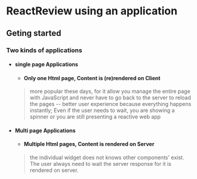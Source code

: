 # ReactReview using an application
## Geting started
### Two kinds of applications
- #### single page Applications
   - #### Only one Html page, Content is (re)rendered on Client
  >more popular these days, for it allow you manage the entire page with JavaScript and never have to go back to the server to reload the pages -- better user experience because everything happens instantly; Even if the user needs to wait, you are showing a spinner or you are still presenting a reactive web app
- #### Multi page Applications
   - #### Multiple Html pages, Content is rendered on Server
   >the individual widget does not knows other components' exist. The user always need to wait the server response for it is rendered on server.